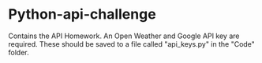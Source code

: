 # Python-api-challenge
 Contains the API Homework.
An Open Weather and Google API key are required. These should be saved to a file called "api_keys.py" in the "Code" folder.
